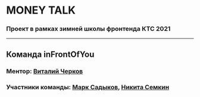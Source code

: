 # MONEY TALK
### Проект в рамках зимней школы фронтенда КТС 2021

***

## Команда inFrontOfYou

### Ментор: [Виталий Черков](https://github.com/VitalyCherkov)
### Участники команды: [Марк Садыков](https://github.com/marksadykov), [Никита Семкин](https://github.com/SyomkinNikita)